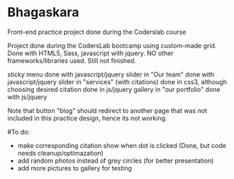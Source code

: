 # Bhagaskara
Front-end practice project done during the Coderslab course

Project done during the CodersLab bootcamp using custom-made grid.
Done with HTML5, Sass, javascript with jquery. NO other frameworks/libraries used.
Still not finished.

sticky menu done with javascript/jquery
slider in "Our team" done with javascript/jquery
slider in "services" (with citations) done in css3, although choosing desired citation done in js/jquery
gallery in "our portfolio" done with js/jquery

Note that button "blog" should redirect to another page that was not included in this practice design, hence its not working.

#To do:
- make corresponding citation show when dot is clicked (Done, but code needs cleanup/optimazation)
- add random photos instead of grey circles (for better presentation)
- add more pictures to gallery for testing